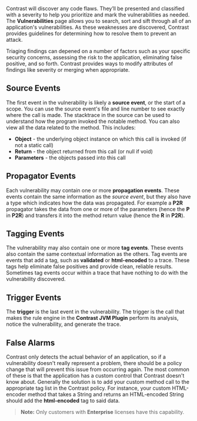 <!--
title: "Analyze Findings"
description: "Explanation of vulnerability findings"
tags: "user vulnerabilities analyze findings quick start guide"
-->

Contrast will discover any code flaws. They’ll be presented and classified with a severity to help you prioritize and mark the vulnerabilities as needed. The **Vulnerabilities** page allows you to search, sort and sift through all of an application's vulnerabilities. As these weaknesses are discovered, Contrast provides guidelines for determining how to resolve them to prevent an attack.

Triaging findings can depened on a number of factors such as your specific security concerns, assessing the risk to the application, eliminating false positive, and so forth. Contrast provides ways to modify attributes of findings like severity or merging when appropriate. 

## Source Events
The first event in the vulnerability is likely a **source event**, or the start of a scope. You can use the source event's file and line number to see exactly where the call is made. The stacktrace in the source can be used to understand how the program invoked the notable method. You can also view all the data related to the method. This includes:

* **Object** - the underlying object instance on which this call is invoked (if not a static call)
* **Return** - the object returned from this call (or null if void)
* **Parameters** - the objects passed into this call

## Propagator Events
Each vulnerability may contain one or more **propagation events**. These events contain the same information as the *source event*, but they also have a type which indicates how the data was propagated. For example a **P2R** propagator takes the data from one or more of the parameters (hence the **P** in **P2R**) and transfers it into the method return value (hence the **R** in **P2R**).

## Tagging Events
The vulnerability may also contain one or more **tag events**. These events also contain the same contextual information as the others. Tag events are events that add a tag, such as **validated** or **html-encoded** to a trace. These tags help eliminate false positives and provide clean, reliable results. Sometimes tag events occur within a trace that have nothing to do with the vulnerability discovered.

## Trigger Events
The **trigger** is the last event in the vulnerability. The trigger is the call that makes the rule engine in the **Contrast JVM Plugin** perform its analysis, notice the vulnerability, and generate the trace.

## False Alarms
Contrast only detects the actual behavior of an application, so if a vulnerability doesn't really represent a problem, there should be a policy change that will prevent this issue from occurring again. The most common of these is that the application has a custom control that Contrast doesn't know about. Generally the solution is to add your custom method call to the appropriate tag list in the Contrast policy. For instance, your custom HTML-encoder method that takes a String and returns an HTML-encoded String should add the **html-encoded** tag to said data.

>**Note:** Only customers with **Enterprise** licenses have this capability.

